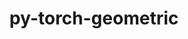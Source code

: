 ---
title: "py-torch-geometric"
layout: cache
categories: [package, develop]
meta: {"versions": ["2.1.0.post1"], "compilers": ["apple-clang@=15.0.0", "gcc@=11.4.0"], "oss": ["ubuntu22.04", "ventura"], "platforms": ["darwin", "linux"], "targets": ["aarch64", "x86_64_v3"], "stacks": ["ml-darwin-aarch64-mps", "ml-linux-x86_64-cpu", "ml-linux-x86_64-cuda", "ml-linux-x86_64-rocm", "root"], "num_specs": 21, "num_specs_by_stack": {"ml-darwin-aarch64-mps": 5, "root": 21, "ml-linux-x86_64-cpu": 5, "ml-linux-x86_64-rocm": 5, "ml-linux-x86_64-cuda": 6}}
spec_details: [{"hash": "4difadgyv4ly2zeryocu3im2o2tig3sx", "compiler": "apple-clang@=15.0.0", "versions": ["2.1.0.post1"], "os": "ventura", "platform": "darwin", "target": "aarch64", "variants": ["build_system=python_pip", "~cuda"], "stacks": ["ml-darwin-aarch64-mps", "root"], "size": "-", "tarball": "https://binaries.spack.io/develop/build_cache/darwin-ventura-aarch64/apple-clang-15.0.0/py-torch-geometric-2.1.0.post1/darwin-ventura-aarch64-apple-clang-15.0.0-py-torch-geometric-2.1.0.post1-4difadgyv4ly2zeryocu3im2o2tig3sx.spack"}, {"hash": "5mz5fgmncgfhyg6ehtonezilq3r3gia5", "compiler": "apple-clang@=15.0.0", "versions": ["2.1.0.post1"], "os": "ventura", "platform": "darwin", "target": "aarch64", "variants": ["build_system=python_pip", "~cuda"], "stacks": ["ml-darwin-aarch64-mps", "root"], "size": "-", "tarball": "https://binaries.spack.io/develop/build_cache/darwin-ventura-aarch64/apple-clang-15.0.0/py-torch-geometric-2.1.0.post1/darwin-ventura-aarch64-apple-clang-15.0.0-py-torch-geometric-2.1.0.post1-5mz5fgmncgfhyg6ehtonezilq3r3gia5.spack"}, {"hash": "4apbqfujef667fnqmgo7zsetlap7wd5l", "compiler": "apple-clang@=15.0.0", "versions": ["2.1.0.post1"], "os": "ventura", "platform": "darwin", "target": "aarch64", "variants": ["build_system=python_pip", "~cuda"], "stacks": ["ml-darwin-aarch64-mps", "root"], "size": "-", "tarball": "https://binaries.spack.io/develop/build_cache/darwin-ventura-aarch64/apple-clang-15.0.0/py-torch-geometric-2.1.0.post1/darwin-ventura-aarch64-apple-clang-15.0.0-py-torch-geometric-2.1.0.post1-4apbqfujef667fnqmgo7zsetlap7wd5l.spack"}, {"hash": "2lplltw6sqpexy7qfd26e5wairwiua5k", "compiler": "apple-clang@=15.0.0", "versions": ["2.1.0.post1"], "os": "ventura", "platform": "darwin", "target": "aarch64", "variants": ["build_system=python_pip", "~cuda"], "stacks": ["ml-darwin-aarch64-mps", "root"], "size": "-", "tarball": "https://binaries.spack.io/develop/build_cache/darwin-ventura-aarch64/apple-clang-15.0.0/py-torch-geometric-2.1.0.post1/darwin-ventura-aarch64-apple-clang-15.0.0-py-torch-geometric-2.1.0.post1-2lplltw6sqpexy7qfd26e5wairwiua5k.spack"}, {"hash": "zhrssd3cirobf54mjztjtyj6ruzpsihn", "compiler": "apple-clang@=15.0.0", "versions": ["2.1.0.post1"], "os": "ventura", "platform": "darwin", "target": "aarch64", "variants": ["build_system=python_pip", "~cuda"], "stacks": ["ml-darwin-aarch64-mps", "root"], "size": "-", "tarball": "https://binaries.spack.io/develop/build_cache/darwin-ventura-aarch64/apple-clang-15.0.0/py-torch-geometric-2.1.0.post1/darwin-ventura-aarch64-apple-clang-15.0.0-py-torch-geometric-2.1.0.post1-zhrssd3cirobf54mjztjtyj6ruzpsihn.spack"}, {"hash": "kj7wkbuiae6qjmm3khzszhqwn5yivujk", "compiler": "gcc@=11.4.0", "versions": ["2.1.0.post1"], "os": "ubuntu22.04", "platform": "linux", "target": "x86_64_v3", "variants": ["build_system=python_pip", "~cuda"], "stacks": ["ml-linux-x86_64-cpu", "root"], "size": "-", "tarball": "https://binaries.spack.io/develop/build_cache/linux-ubuntu22.04-x86_64_v3/gcc-11.4.0/py-torch-geometric-2.1.0.post1/linux-ubuntu22.04-x86_64_v3-gcc-11.4.0-py-torch-geometric-2.1.0.post1-kj7wkbuiae6qjmm3khzszhqwn5yivujk.spack"}, {"hash": "kjqi3mfdxywubcwial7czzp7a2qug7xd", "compiler": "gcc@=11.4.0", "versions": ["2.1.0.post1"], "os": "ubuntu22.04", "platform": "linux", "target": "x86_64_v3", "variants": ["build_system=python_pip", "~cuda"], "stacks": ["ml-linux-x86_64-rocm", "root"], "size": "-", "tarball": "https://binaries.spack.io/develop/build_cache/linux-ubuntu22.04-x86_64_v3/gcc-11.4.0/py-torch-geometric-2.1.0.post1/linux-ubuntu22.04-x86_64_v3-gcc-11.4.0-py-torch-geometric-2.1.0.post1-kjqi3mfdxywubcwial7czzp7a2qug7xd.spack"}, {"hash": "g4qp2eg7sxtpjmeq6suvturusyzeaqpv", "compiler": "gcc@=11.4.0", "versions": ["2.1.0.post1"], "os": "ubuntu22.04", "platform": "linux", "target": "x86_64_v3", "variants": ["build_system=python_pip", "~cuda"], "stacks": ["ml-linux-x86_64-rocm", "root"], "size": "-", "tarball": "https://binaries.spack.io/develop/build_cache/linux-ubuntu22.04-x86_64_v3/gcc-11.4.0/py-torch-geometric-2.1.0.post1/linux-ubuntu22.04-x86_64_v3-gcc-11.4.0-py-torch-geometric-2.1.0.post1-g4qp2eg7sxtpjmeq6suvturusyzeaqpv.spack"}, {"hash": "os5jw5eyevrw6cyqbhhliitlqik7zzae", "compiler": "gcc@=11.4.0", "versions": ["2.1.0.post1"], "os": "ubuntu22.04", "platform": "linux", "target": "x86_64_v3", "variants": ["build_system=python_pip", "+cuda"], "stacks": ["ml-linux-x86_64-cuda", "root"], "size": "-", "tarball": "https://binaries.spack.io/develop/build_cache/linux-ubuntu22.04-x86_64_v3/gcc-11.4.0/py-torch-geometric-2.1.0.post1/linux-ubuntu22.04-x86_64_v3-gcc-11.4.0-py-torch-geometric-2.1.0.post1-os5jw5eyevrw6cyqbhhliitlqik7zzae.spack"}, {"hash": "au2qeusitklx7znqiwbhz62tkpb3enjn", "compiler": "gcc@=11.4.0", "versions": ["2.1.0.post1"], "os": "ubuntu22.04", "platform": "linux", "target": "x86_64_v3", "variants": ["build_system=python_pip", "~cuda"], "stacks": ["ml-linux-x86_64-cpu", "root"], "size": "-", "tarball": "https://binaries.spack.io/develop/build_cache/linux-ubuntu22.04-x86_64_v3/gcc-11.4.0/py-torch-geometric-2.1.0.post1/linux-ubuntu22.04-x86_64_v3-gcc-11.4.0-py-torch-geometric-2.1.0.post1-au2qeusitklx7znqiwbhz62tkpb3enjn.spack"}, {"hash": "erzstthspqgvhxoibwnm6lhbfgdfap5e", "compiler": "gcc@=11.4.0", "versions": ["2.1.0.post1"], "os": "ubuntu22.04", "platform": "linux", "target": "x86_64_v3", "variants": ["build_system=python_pip", "~cuda"], "stacks": ["ml-linux-x86_64-cpu", "root"], "size": "-", "tarball": "https://binaries.spack.io/develop/build_cache/linux-ubuntu22.04-x86_64_v3/gcc-11.4.0/py-torch-geometric-2.1.0.post1/linux-ubuntu22.04-x86_64_v3-gcc-11.4.0-py-torch-geometric-2.1.0.post1-erzstthspqgvhxoibwnm6lhbfgdfap5e.spack"}, {"hash": "ck67cq7wtxi3bb4xdm7ysnd4dwtwd74m", "compiler": "gcc@=11.4.0", "versions": ["2.1.0.post1"], "os": "ubuntu22.04", "platform": "linux", "target": "x86_64_v3", "variants": ["build_system=python_pip", "~cuda"], "stacks": ["ml-linux-x86_64-rocm", "root"], "size": "-", "tarball": "https://binaries.spack.io/develop/build_cache/linux-ubuntu22.04-x86_64_v3/gcc-11.4.0/py-torch-geometric-2.1.0.post1/linux-ubuntu22.04-x86_64_v3-gcc-11.4.0-py-torch-geometric-2.1.0.post1-ck67cq7wtxi3bb4xdm7ysnd4dwtwd74m.spack"}, {"hash": "sgv4mbxxekor5i7b3m2mrobarokitgml", "compiler": "gcc@=11.4.0", "versions": ["2.1.0.post1"], "os": "ubuntu22.04", "platform": "linux", "target": "x86_64_v3", "variants": ["build_system=python_pip", "+cuda"], "stacks": ["ml-linux-x86_64-cuda", "root"], "size": "-", "tarball": "https://binaries.spack.io/develop/build_cache/linux-ubuntu22.04-x86_64_v3/gcc-11.4.0/py-torch-geometric-2.1.0.post1/linux-ubuntu22.04-x86_64_v3-gcc-11.4.0-py-torch-geometric-2.1.0.post1-sgv4mbxxekor5i7b3m2mrobarokitgml.spack"}, {"hash": "7tpqfnt7npqy4qsrcwfymosw3jvyedgs", "compiler": "gcc@=11.4.0", "versions": ["2.1.0.post1"], "os": "ubuntu22.04", "platform": "linux", "target": "x86_64_v3", "variants": ["build_system=python_pip", "~cuda"], "stacks": ["ml-linux-x86_64-rocm", "root"], "size": "-", "tarball": "https://binaries.spack.io/develop/build_cache/linux-ubuntu22.04-x86_64_v3/gcc-11.4.0/py-torch-geometric-2.1.0.post1/linux-ubuntu22.04-x86_64_v3-gcc-11.4.0-py-torch-geometric-2.1.0.post1-7tpqfnt7npqy4qsrcwfymosw3jvyedgs.spack"}, {"hash": "64lnbomg3rwhi2fh2gmcn2zjxcmmtjo6", "compiler": "gcc@=11.4.0", "versions": ["2.1.0.post1"], "os": "ubuntu22.04", "platform": "linux", "target": "x86_64_v3", "variants": ["build_system=python_pip", "~cuda"], "stacks": ["ml-linux-x86_64-cpu", "root"], "size": "-", "tarball": "https://binaries.spack.io/develop/build_cache/linux-ubuntu22.04-x86_64_v3/gcc-11.4.0/py-torch-geometric-2.1.0.post1/linux-ubuntu22.04-x86_64_v3-gcc-11.4.0-py-torch-geometric-2.1.0.post1-64lnbomg3rwhi2fh2gmcn2zjxcmmtjo6.spack"}, {"hash": "53kfsuvryyxsyucungxukjhvqey2qwby", "compiler": "gcc@=11.4.0", "versions": ["2.1.0.post1"], "os": "ubuntu22.04", "platform": "linux", "target": "x86_64_v3", "variants": ["build_system=python_pip", "~cuda"], "stacks": ["ml-linux-x86_64-rocm", "root"], "size": "-", "tarball": "https://binaries.spack.io/develop/build_cache/linux-ubuntu22.04-x86_64_v3/gcc-11.4.0/py-torch-geometric-2.1.0.post1/linux-ubuntu22.04-x86_64_v3-gcc-11.4.0-py-torch-geometric-2.1.0.post1-53kfsuvryyxsyucungxukjhvqey2qwby.spack"}, {"hash": "b6xwkp7ch7c2ayiyefayoiykutawbl3m", "compiler": "gcc@=11.4.0", "versions": ["2.1.0.post1"], "os": "ubuntu22.04", "platform": "linux", "target": "x86_64_v3", "variants": ["build_system=python_pip", "+cuda"], "stacks": ["ml-linux-x86_64-cuda", "root"], "size": "-", "tarball": "https://binaries.spack.io/develop/build_cache/linux-ubuntu22.04-x86_64_v3/gcc-11.4.0/py-torch-geometric-2.1.0.post1/linux-ubuntu22.04-x86_64_v3-gcc-11.4.0-py-torch-geometric-2.1.0.post1-b6xwkp7ch7c2ayiyefayoiykutawbl3m.spack"}, {"hash": "6mg46jardxnwnf52sbtena2gbnrlnyqd", "compiler": "gcc@=11.4.0", "versions": ["2.1.0.post1"], "os": "ubuntu22.04", "platform": "linux", "target": "x86_64_v3", "variants": ["build_system=python_pip", "+cuda"], "stacks": ["ml-linux-x86_64-cuda", "root"], "size": "-", "tarball": "https://binaries.spack.io/develop/build_cache/linux-ubuntu22.04-x86_64_v3/gcc-11.4.0/py-torch-geometric-2.1.0.post1/linux-ubuntu22.04-x86_64_v3-gcc-11.4.0-py-torch-geometric-2.1.0.post1-6mg46jardxnwnf52sbtena2gbnrlnyqd.spack"}, {"hash": "7vqeecdq43pvj3dhek56u5azqvhcmyk4", "compiler": "gcc@=11.4.0", "versions": ["2.1.0.post1"], "os": "ubuntu22.04", "platform": "linux", "target": "x86_64_v3", "variants": ["build_system=python_pip", "+cuda"], "stacks": ["ml-linux-x86_64-cuda", "root"], "size": "-", "tarball": "https://binaries.spack.io/develop/build_cache/linux-ubuntu22.04-x86_64_v3/gcc-11.4.0/py-torch-geometric-2.1.0.post1/linux-ubuntu22.04-x86_64_v3-gcc-11.4.0-py-torch-geometric-2.1.0.post1-7vqeecdq43pvj3dhek56u5azqvhcmyk4.spack"}, {"hash": "a7zkig5erjq5p4qb6rwwt3ppr6nmtuad", "compiler": "gcc@=11.4.0", "versions": ["2.1.0.post1"], "os": "ubuntu22.04", "platform": "linux", "target": "x86_64_v3", "variants": ["build_system=python_pip", "~cuda"], "stacks": ["ml-linux-x86_64-cpu", "root"], "size": "-", "tarball": "https://binaries.spack.io/develop/build_cache/linux-ubuntu22.04-x86_64_v3/gcc-11.4.0/py-torch-geometric-2.1.0.post1/linux-ubuntu22.04-x86_64_v3-gcc-11.4.0-py-torch-geometric-2.1.0.post1-a7zkig5erjq5p4qb6rwwt3ppr6nmtuad.spack"}, {"hash": "utaacmceh37uywriqvgyqm57v4gm523s", "compiler": "gcc@=11.4.0", "versions": ["2.1.0.post1"], "os": "ubuntu22.04", "platform": "linux", "target": "x86_64_v3", "variants": ["build_system=python_pip", "+cuda"], "stacks": ["ml-linux-x86_64-cuda", "root"], "size": "-", "tarball": "https://binaries.spack.io/develop/build_cache/linux-ubuntu22.04-x86_64_v3/gcc-11.4.0/py-torch-geometric-2.1.0.post1/linux-ubuntu22.04-x86_64_v3-gcc-11.4.0-py-torch-geometric-2.1.0.post1-utaacmceh37uywriqvgyqm57v4gm523s.spack"}]
---